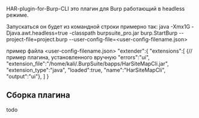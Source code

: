 HAR-plugin-for-Burp-CLI
это плагин для Burp работающий в headless режиме.

Запускаться он будет из командной строки примерно так:
java -Xmx1G -Djava.awt.headless=true -classpath burpsuite_pro.jar burp.StartBurp --project-file=project.burp --user-config-file=<user-config-filename.json>

пример файла <user-config-filename.json>
"extender":{
  "extensions":[
  {//пример плагина, установленного вручную
  "errors":"ui",
  "extension_file":"/home/kali/.BurpSuite/bapps/HarSiteMapCli.jar",
  "extension_type":"java",
  "loaded":true,
  "name":"HarSiteMapCli",
  "output":"ui"},
  ] 
}

## Сборка плагина
todo